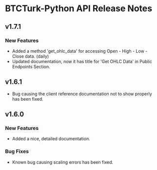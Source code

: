# BTCTurk-Python API Release Notes

## v1.7.1

### New Features
* Added a method 'get_ohlc_data' for accessing Open - High - Low - Close data. (daily)
* Updated documentation, now it has title for 'Get OHLC Data' in Public Endpoints Section.

## v1.6.1

* Bug causing the client reference documentation not to show properly has been fixed.

## v1.6.0

### New Features
* Added a nice, detailed documentation.

### Bug Fixes
* Known bug causing scaling errors has been fixed. 
